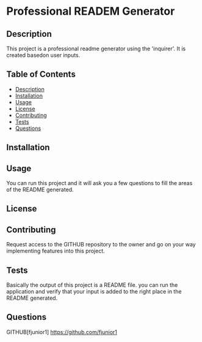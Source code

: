 # Professional READEM Generator

## Description
This project is a professional readme generator using the 'inquirer'.
It is created basedon user inputs.


## Table of Contents
  * [Description](#Description)
  * [Installation](#Installation)
  * [Usage](#Usage)
  * [License](#License)
  * [Contributing](#Contributing)
  * [Tests](#Tests)
  * [Questions](#Questions)

## Installation

## Usage
You can run this project and it will ask you a few questions to fill the areas of the README generated.

## License


## Contributing
Request access to the GITHUB repository to the owner and go on your way implementing features into this project.

## Tests

Basically the output of this project is a README file. you can run the application and verify that your input is added to the right place in the README generated.

## Questions

GITHUB[fjunior1] https://github.com/fjunior1